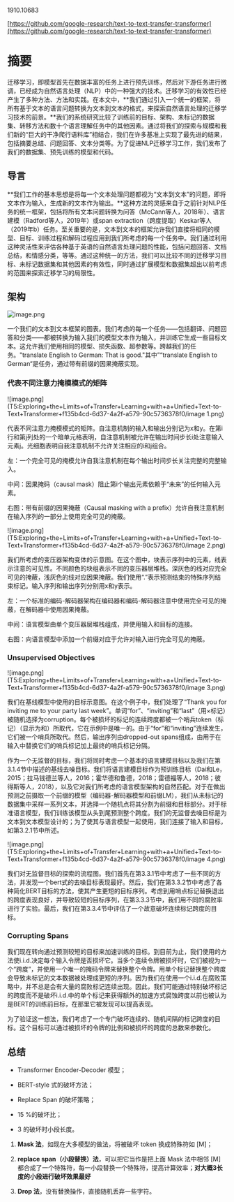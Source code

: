1910.10683

[https://github.com/google-research/text-to-text-transfer-transformer](https://github.com/google-research/text-to-text-transfer-transformer)

# 摘要

迁移学习，即模型首先在数据丰富的任务上进行预先训练，然后对下游任务进行微调，已经成为自然语言处理（NLP）中的一种强大的技术。迁移学习的有效性已经产生了多种方法、方法和实践。在本文中，**我们通过引入一个统一的框架，将所有基于文本的语言问题转换为文本到文本的格式，来探索自然语言处理的迁移学习技术的前景。**我们的系统研究比较了训练前的目标、架构、未标记的数据集、转移方法和数十个语言理解任务中的其他因素。通过将我们的探索与规模和我们新的“巨大的干净爬行语料库”相结合，我们在许多基准上实现了最先进的结果，包括摘要总结、问题回答、文本分类等。为了促进NLP迁移学习工作，我们发布了我们的数据集、预先训练的模型和代码。

## 导言

**我们工作的基本思想是将每一个文本处理问题都视为“文本到文本”的问题，即将文本作为输入，生成新的文本作为输出。**这种方法的灵感来自于之前针对NLP任务的统一框架，包括将所有文本问题转换为问答（McCann等人，2018年）、语言建模（Radford等人，2019年）或span extraction（跨度提取）Keskar等人（2019年b）任务。至关重要的是，文本到文本的框架允许我们直接将相同的模型、目标、训练过程和解码过程应用到我们所考虑的每一个任务中。我们通过利用这种灵活性来评估各种基于英语的自然语言处理问题的性能，包括问题回答、文档总结，和情感分类，等等。通过这种统一的方法，我们可以比较不同的迁移学习目标、未标记数据集和其他因素的有效性，同时通过扩展模型和数据集超出以前考虑的范围来探索迁移学习的局限性。

## 架构

![image.png](T5:Exploring+the+Limits+of+Transfer+Learning+with+a+Unified+Text-to-Text+Transformer+f135b4cd-6d37-4a2f-a579-90c5736378f0/image.png)

一个我们的文本到文本框架的图表。我们考虑的每一个任务——包括翻译、问题回答和分类——都被转换为输入我们的模型文本作为输入，并训练它生成一些目标文本。这允许我们使用相同的模型、损失函数、超参数等。跨越我们的任务。"translate English to German: That is good."其中”“translate English to German“是任务，通过带有前缀的因果掩蔽实现。

### 代表不同注意力掩模模式的矩阵

![image.png](T5:Exploring+the+Limits+of+Transfer+Learning+with+a+Unified+Text-to-Text+Transformer+f135b4cd-6d37-4a2f-a579-90c5736378f0/image 1.png)

代表不同注意力掩模模式的矩阵。自注意机制的输入和输出分别记为x和y。在第i行和第j列处的一个暗单元格表明，自注意机制被允许在输出时间步长i处注意输入元素j。光细胞表明自我注意机制不允许关注相应的i和j组合。

左：一个完全可见的掩模允许自我注意机制在每个输出时间步长关注完整的完整输入。

中间：因果掩码（causal mask）阻止第i个输出元素依赖于“未来”的任何输入元素。

右图：带有前缀的因果掩蔽（Causal masking with a prefix）允许自我注意机制在输入序列的一部分上使用完全可见的掩蔽。

![image.png](T5:Exploring+the+Limits+of+Transfer+Learning+with+a+Unified+Text-to-Text+Transformer+f135b4cd-6d37-4a2f-a579-90c5736378f0/image 2.png)

我们所考虑的变压器架构变体的示意图。在这个图中，块表示序列中的元素，线表示注意的可见性。不同颜色的块组表示不同的变压器层堆栈。深灰色的线对应完全可见的掩蔽，浅灰色的线对应因果掩蔽。我们使用“.”表示预测结束的特殊序列结束标记。输入序列和输出序列分别用x和y表示。

左：一个标准的编码-解码器架构在编码器和编码-解码器注意中使用完全可见的掩蔽，在解码器中使用因果掩蔽。

中间：语言模型由单个变压器层堆栈组成，并使用输入和目标的连接。

右图：向语言模型中添加一个前缀对应于允许对输入进行完全可见的掩蔽。

### Unsupervised Objectives

![image.png](T5:Exploring+the+Limits+of+Transfer+Learning+with+a+Unified+Text-to-Text+Transformer+f135b4cd-6d37-4a2f-a579-90c5736378f0/image 3.png)

我们在基线模型中使用的目标示意图。在这个例子中，我们处理了“Thank you for inviting me to your party last week”。单词“for”、“inviting”和“last”（用×标记）被随机选择为corruption。每个被损坏的标记的连续跨度都被一个哨兵token（标记）（显示为<X>和<Y>）所取代，它在示例中是唯一的。由于“for”和“inviting”连续发生，它们被一个哨兵<X>所取代。然后，输出序列由dropped-out spans组成，由用于在输入中替换它们的哨兵标记加上最终的哨兵标记<Z>分隔。

作为一个无监督的目标，我们将同时考虑一个基本的语言建模目标以及我们在第3.1.4节中描述的基线去噪目标。我们将语言建模目标作为预训练目标（Dai和Le，2015；拉马钱德兰等人，2016；霍华德和鲁德，2018；雷德福等人，2018；彼得斯等人，2018），以及它对我们所考虑的语言模型架构的自然匹配。对于在做出预测之前摄取一个前缀的模型（编码器-解码器模型和前缀LM），我们从未标记的数据集中采样一系列文本，并选择一个随机点将其分割为前缀和目标部分。对于标准语言模型，我们训练该模型从头到尾预测整个跨度。我们的无监督去噪目标是为文本到文本模型设计的；为了使其与语言模型一起使用，我们连接了输入和目标，如第3.2.1节中所述。

![image.png](T5:Exploring+the+Limits+of+Transfer+Learning+with+a+Unified+Text-to-Text+Transformer+f135b4cd-6d37-4a2f-a579-90c5736378f0/image 4.png)

我们对无监督目标的探索的流程图。我们首先在第3.3.1节中考虑了一些不同的方法，并发现一个bert式的去噪目标表现最好。然后，我们在第3.3.2节中考虑了各种简化BERT目标的方法，使其产生更短的目标序列。考虑到用哨点标记替换退出的跨度表现良好，并导致较短的目标序列，在第3.3.3节中，我们用不同的腐败率进行了实验。最后，我们在第3.3.4节中评估了一个故意破坏连续标记跨度的目标。

### Corrupting Spans

我们现在转向通过预测较短的目标来加速训练的目标。到目前为止，我们使用的方法使i.i.d.决定每个输入令牌是否损坏它。当多个连续令牌被损坏时，它们被视为一个“跨度”，并使用一个唯一的掩码令牌来替换整个令牌。用单个标记替换整个跨度会导致未标记的文本数据被处理成更短的序列。因为我们在使用一个i.i.d.在腐败策略中，并不总是会有大量的腐败标记连续出现。因此，我们可能通过特别破坏标记的跨度而不是破坏i.i.d.中的单个标记来获得额外的加速方式腐蚀跨度以前也被认为是BERT的训练前目标，在那里它被发现可以提高表现。

为了验证这一想法，我们考虑了一个专门破坏连续的、随机间隔的标记跨度的目标。这个目标可以通过被损坏的令牌的比例和被损坏的跨度的总数来参数化。

## 总结 

- Transformer Encoder-Decoder 模型；

- BERT-style 式的破坏方法；

- Replace Span 的破坏策略；

- 15 %的破坏比；

- 3 的破坏时小段长度。

1. **Mask 法**，如现在大多模型的做法，将被破坏 token 换成特殊符如 [M]；

2. **replace span（小段替换）法**，可以把它当作是把上面 Mask 法中相邻 [M] 都合成了一个特殊符，每一小段替换一个特殊符，提高计算效率；**对大概3长度的小段进行破坏效果最好**

3. **Drop 法**，没有替换操作，直接随机丢弃一些字符。

